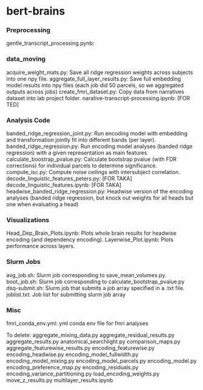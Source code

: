 # bert-brains

### Preprocessing
gentle_transcript_processing.pynb: 

### data_moving 
acquire_weight_mats.py: Save all ridge regression weights across subjects into one npy file. 
aggregate_full_layer_results.py: Save full embedding model results into npy files (each job did 50 parcels, so we aggregated outputs across jobs)
create_fmri_dataset.py: Copy data from narratives dataset into lab project folder. 
narative-transcript-processing.ipynb: [FOR TED]

### Analysis Code
banded_ridge_regression_joint.py: Run encoding model with embedding and transformation jointly fit into different bands (per layer). 
banded_ridge_regression.py: Run encoding model analyses (banded ridge regression) with a given representation as main features 
calculate_boostrap_pvalue.py: Calculate bootstrap pvalue (with FDR corrections) for individual parcels to determine significance. 
compute_isc.py: Compute noise ceilings with intersubject correlation. 
decode_linguistic_features_peters.py: [FOR TAKA]
decode_linguistic_features.ipynb: [FOR TAKA]
headwise_banded_ridge_regression.py: Headwise version of the encoding analyses (banded ridge regression, but knock out weights for all heads but one when evaluating a head)



### Visualizations
Head_Dep_Brain_Plots.ipynb: Plots whole brain results for headwise encoding (and dependency encoding).
Layerwise_Plot.ipynb: Plots performance across layers. 


### Slurm Jobs
avg_job.sh: Slurm job corresponding to save_mean_volumes.py. 
boot_job.sh: Slurm job corresponding to calculate_bootstrap_pvalue.py 
dsq-submit.sh: Slurm job that submits a job array specified in a .txt file. 
joblist.txt: Job list for submitting slurm job array


### Misc
fmri_conda_env.yml: yml conda env file for fmri analyses



To delete: 
aggregate_mixing_data.py
aggregate_residual_results.py
aggregate_results.py 
anatomical_searchlight.py
comparison_maps.py
aggregate_featurewise_results.py
encoding_featurewise.py
encoding_headwise.py
encoding_model_fullwidth.py
encoding_model_mixing.py
encoding_model_parcels.py
encoding_model.py
encoding_preference_map.py
encoding_residuals.py
encoding_variance_partitioning.py
load_encoding_weights.py 
move_z_results.py
multilayer_results.ipynb
